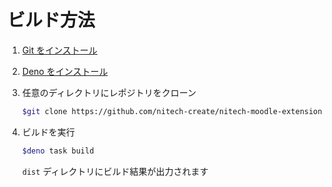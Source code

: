 # ビルド方法

1. [Git をインストール](https://git-scm.com/book/ja/v2/)

2. [Deno をインストール](https://deno.land/manual/getting_started/installation)

3. 任意のディレクトリにレポジトリをクローン
   
   ```sh
   $git clone https://github.com/nitech-create/nitech-moodle-extension-40a.git
   ```

4. ビルドを実行
   
   ```sh
   $deno task build
   ```
   
    `dist` ディレクトリにビルド結果が出力されます
